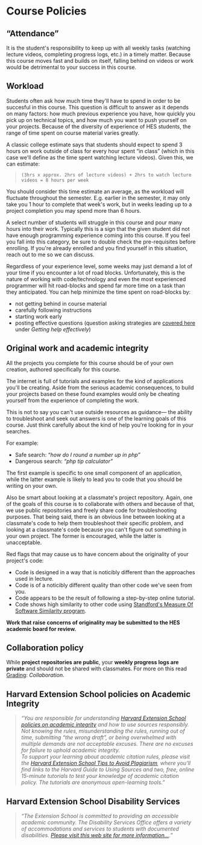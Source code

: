 # Course Policies

## &ldquo;Attendance&rdquo;
It is the student's responsibility to keep up with all weekly tasks (watching lecture videos, completing progress logs, etc.) in a timely matter. Because this course moves fast and builds on itself, falling behind on videos or work would be detrimental to your success in this course.


## Workload
Students often ask how much time they'll have to spend in order to be succesful in this course. This question is difficult to answer as it depends on many factors: how much previous experience you have, how quickly you pick up on technical topics, and how much you want to push yourself on your projects. Because of the diversity of experience of HES students, the range of time spent on course material varies greatly.

A classic college estimate says that students should expect to spend 3 hours on work outside of class for every hour spent &ldquo;in class&rdquo; (which in this case we'll define as the time spent watching lecture videos). Given this, we can estimate:

> `(3hrs x approx. 2hrs of lecture videos) + 2hrs to watch lecture videos = 8 hours per week`

You should consider this time estimate an average, as the workload will fluctuate throughout the semester. E.g. earlier in the semester, it may only take you 1 hour to complete that week's work, but in weeks leading up to a project completion you may spend more than 6 hours.

A select number of students will struggle in this course and pour many hours into their work. Typically this is a sign that the given student did not have enough programming experience coming into this course. If you feel you fall into this category, be sure to double check the pre-requisites before enrolling. If you're already enrolled and you find yourself in this situation, reach out to me so we can discuss.

Regardless of your experience level, some weeks may just demand a lot of your time if you encounter a lot of road blocks. Unfortunately, this is the nature of working with code/technology and even the most experienced programmer will hit road-blocks and spend far more time on a task than they anticipated. You can help minimize the time spent on road-blocks by:

+ not getting behind in course material
+ carefully following instructions
+ starting work early
+ posting effective questions (question asking strategies are [covered here](/issues) under *Getting help effectively*)


## Original work and academic integrity
All the projects you complete for this course should be of your own creation, authored specifically for this course.

The internet is full of tutorials and examples for the kind of applications you'll be creating. Aside from the serious academic consequences, to build your projects based on these found examples would only be cheating yourself from the experience of completing the work.

This is not to say you can't use outside resources as guidance&mdash; the ability to troubleshoot and seek out answers is one of the learning goals of this course. Just think carefully about the kind of help you're looking for in your searches.

For example:
+ Safe search: *&ldquo;how do I round a number up in php&rdquo;*
+ Dangerous search: *&ldquo;php tip calculator&rdquo;*

The first example is specific to one small component of an application, while the latter example is likely to lead you to code that you should be writing on your own.

Also be smart about looking at a classmate's project repository. Again, one of the goals of this course is to collaborate with others and because of that, we use public repositories and freely share code for troubleshooting purposes. That being said, there is an obvious line between looking at a classmate's code to help them troubleshoot their specific problem, and looking at a classmate's code because you can't figure out something in your own project. The former is encouraged, while the latter is unacceptable.

Red flags that may cause us to have concern about the originality of your project's code:
+ Code is designed in a way that is noticibly different than the approaches used in lecture.
+ Code is of a noticibly different quality than other code we've seen from you.
+ Code appears to be the result of following a step-by-step online tutorial.
+ Code shows high similarity to other code using [Standford's Measure Of Software Similarity program](https://theory.stanford.edu/~aiken/moss).

__Work that raise concerns of originality may be submitted to the HES academic board for review.__


## Collaboration policy
While __project repositories are public__, your __weekly progress logs are private__ and should not be shared with classmates. For more on this read [Grading](/grading): *Collaboration*.


## Harvard Extension School policies on Academic Integrity
> *&ldquo;You are responsible for understanding [Harvard Extension School policies on academic integrity](http://www.extension.harvard.edu/resources-policies/student-conduct/academic-integrity) and how to use sources responsibly.
> <br>Not knowing the rules, misunderstanding the rules, running out of time, submitting &ldquo;the wrong draft&rdquo;, or being overwhelmed with multiple demands are not acceptable excuses. There are no excuses for failure to uphold academic integrity.
><br>To support your learning about academic citation rules, please visit the [Harvard Extension School Tips to Avoid Plagiarism](http://www.extension.harvard.edu/resources-policies/resources/tips-avoid-plagiarism), where you'll find links to the Harvard Guide to Using Sources and two, free, online 15-minute tutorials to test your knowledge of academic citation policy. The tutorials are anonymous open-learning tools.&rdquo;*


## Harvard Extension School Disability Services
> *&ldquo;The Extension School is committed to providing an accessible academic community. The Disability Services Office offers a variety of accommodations and services to students with documented disabilities. [Please visit this web site for more information...](www.extension.harvard.edu/resources-policies/resources/disability-services-accessibility).&rdquo;*
